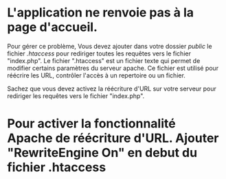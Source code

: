 # L'application ne renvoie pas à la page d'accueil.

Pour gérer ce problème, Vous devez ajouter dans votre dossier *public* le fichier *.htaccess* pour rediriger toutes les requêtes vers le fichier "index.php". 
Le fichier ".htaccess" est un fichier texte qui permet de modifier certains paramètres du serveur apache.  Ce fichier est utilisé pour réécrire les URL, contrôler l'accès à un repertoire ou un fichier.

Sachez que vous devez activez la réécriture d'URL sur votre serveur pour rediriger les requêtes vers le fichier "index.php".
# Pour activer la fonctionnalité Apache de réécriture d'URL. Ajouter "RewriteEngine On" en debut du fichier .htaccess





